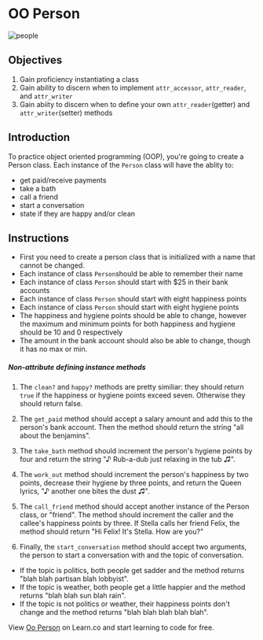 # OO Person

![people](https://s3-us-west-2.amazonaws.com/web-dev-readme-photos/oo-labs/people.jpg)

## Objectives
1. Gain proficiency instantiating a class
2. Gain ability to discern when to implement `attr_accessor`, `attr_reader`,  and `attr_writer`
3. Gain abiity to discern when to define your own `attr_reader`(getter) and `attr_writer`(setter) methods

## Introduction
To practice object oriented programming (OOP), you're going to create a Person class. Each instance of the `Person` class will have the ablity to:
  - get paid/receive payments
  - take a bath
  - call a friend
  - start a conversation
  - state if they are happy and/or clean


## Instructions
- First you need to create a person class that is initialized with a name that cannot be changed.
- Each instance of class `Person`should be able to remember their name
- Each instance of  class `Person` should start with $25 in their bank accounts
- Each instance of  class `Person` should start with eight happiness points
- Each instance of  class `Person` should start with eight hygiene points
- The happiness and hygiene points should be able to change, however the maximum and minimum points for both happiness and hygiene should be 10 and  0 respectively
- The amount in the bank account should also be able to change, though it has no max or min.

##### Non-attribute defining instance methods

1. The `clean?` and `happy?` methods are pretty similiar: they should return `true` if the happiness or hygiene points exceed seven. Otherwise they should return false.

2. The `get_paid` method should accept a salary amount and add this to the person's bank account. Then the method should return the string "all about the benjamins".

3. The `take_bath` method should increment the person's hygiene points by four and return the string "♪ Rub-a-dub just relaxing in the tub ♫".

4. The `work_out` method should increment the person's happiness by two points, decrease their hygiene by three points, and return the Queen lyrics, "♪ another one bites the dust ♫".

5. The `call_friend` method should accept another instance of the Person class, or "friend". The method should increment the caller and the callee's happiness points by three. If Stella calls her friend Felix, the method should return "Hi Felix! It's Stella. How are you?"

6. Finally, the `start_conversation` method should accept two arguments, the person to start a conversation with and the topic of conversation.
  * If the topic is politics, both people get sadder and the method returns "blah blah partisan blah lobbyist".
  * If the topic is weather, both people get a little happier and the method returns "blah blah sun blah rain".
  * If the topic is not politics or weather, their happiness points don't change and the method returns "blah blah blah blah blah".

<p class='util--hide'>View <a href='https://learn.co/lessons/oo-person'>Oo Person</a> on Learn.co and start learning to code for free.</p>
